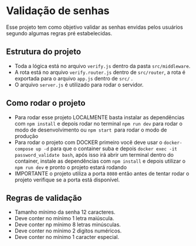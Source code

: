 
# Validação de senhas

Esse projeto tem como objetivo validar as senhas envidas pelos usuários segundo algumas regras pré estabelecidas.

## Estrutura do projeto

* Toda a lógica está no arquivo `verify.js` dentro da pasta `src/middleware`.
* A rota está no arquivo `verify.router.js` dentro de `src/router`, a rota é exportada para o arquivo `app.js` dentro de `src/` .
* O arquivo `server.js` é utilizado para rodar o servidor.

## Como rodar o projeto

* Para rodar esse projeto LOCALMENTE basta instalar as dependências com `npm install` e depois rodar no terminal `npm run dev` para rodar o modo de desenvolvimento ou `npm start `para rodar o modo de produção
* Para rodar o projeto com DOCKER primeiro você deve usar o `docker-compose up -d` para que o container suba e depois `docker exec -it password_validate bash`, após isso irá abrir um terminal dentro do container, instale as dependências com `npm install` e depois utilizar o `npm run dev` e pronto o projeto estará rodando
* IMPORTANTE o projeto utiliza a porta `8080` então antes de tentar rodar o projeto verifique se a porta está disponível.

## Regras de validação 

* Tamanho mínimo da senha 12 caracteres.
* Deve conter no mínimo 1 letra maiúscula.
* Deve conter np mínimo 8 letras minúsculas.
* Deve conter no mínimo 2 digitos numéricos.
* Deve conter no mínimo 1 caracter especial.


